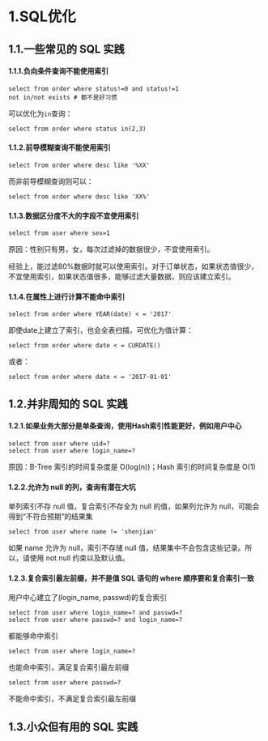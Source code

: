 # 1.SQL优化

## 1.1.一些常见的 SQL 实践

#### 1.1.1.负向条件查询不能使用索引

```
select from order where status!=0 and status!=1
not in/not exists # 都不是好习惯
```

可以优化为`in`查询：

```
select from order where status in(2,3)
```

#### 1.1.2.前导模糊查询不能使用索引

```
select from order where desc like '%XX'
```

而非前导模糊查询则可以：

```
select from order where desc like 'XX%'
```

#### 1.1.3.数据区分度不大的字段不宜使用索引

```
select from user where sex=1
```

原因：性别只有男，女，每次过滤掉的数据很少，不宜使用索引。

经验上，能过滤80%数据时就可以使用索引。对于订单状态，如果状态值很少，不宜使用索引，如果状态值很多，能够过滤大量数据，则应该建立索引。

#### 1.1.4.在属性上进行计算不能命中索引

```
select from order where YEAR(date) < = '2017'
```

即使date上建立了索引，也会全表扫描，可优化为值计算：

```
select from order where date < = CURDATE()
```

或者：

```
select from order where date < = '2017-01-01'
```

## 1.2.并非周知的 SQL 实践

#### 1.2.1.如果业务大部分是单条查询，使用Hash索引性能更好，例如用户中心

```
select from user where uid=?
select from user where login_name=?
```

原因：B-Tree 索引的时间复杂度是 O\(log\(n\)\)；Hash 索引的时间复杂度是 O\(1\)

#### 1.2.2.允许为 null 的列，查询有潜在大坑

单列索引不存 null 值，复合索引不存全为 null 的值，如果列允许为 null，可能会得到“不符合预期”的结果集

```
select from user where name != 'shenjian'
```

如果 name 允许为 null，索引不存储 null 值，结果集中不会包含这些记录。所以，请使用 not null 约束以及默认值。

#### 1.2.3.复合索引最左前缀，并不是值 SQL 语句的 where 顺序要和复合索引一致

用户中心建立了\(login\_name, passwd\)的复合索引

```
select from user where login_name=? and passwd=?
select from user where passwd=? and login_name=?
```

都能够命中索引

```
select from user where login_name=?
```

也能命中索引，满足复合索引最左前缀

```
select from user where passwd=?
```

不能命中索引，不满足复合索引最左前缀

## 1.3.小众但有用的 SQL 实践





